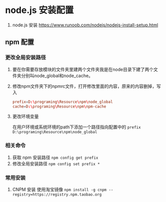 # node.js 安装配置

   1. node.js 安装
      https://www.runoob.com/nodejs/nodejs-install-setup.html

## npm 配置

### 更改全局安装路径

1. 要在你需要存放模块的文件夹里建两个文件夹我是在node目录下建了两个文件夹分别叫node_global和node_cache。
2. 修改npm文件夹下的npmrc文件，打开修改里面的内容，原来的内容删掉，写入

   ```conf
   prefix=D:\programing\Resource\npm\node_global
   cache=D:\programing\Resource\npm\npm-cache
   ```

3. 更改环境变量

   在用户环境或系统环境的path下添加一个路径指向配置中的 `prefix`
   `D:\programing\Resource\npm\node_global`

### 相关命令

1. 获取 npm 安装路径
   `npm config get prefix`
2. 修改全局安装路径
   `npm config set prefix *`

### 常用安装

1. CNPM 安装
   使用淘宝镜像
   `npm install -g cnpm --registry=https://registry.npm.taobao.org`
